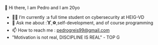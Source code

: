 👋   Hi there, I am Pedro and I am 20yo
- 👨‍💻 I’m currently    :a full time student on cybersecurity at HEIG-VD
- 💬 Ask me about     :🏋️,⚽,self-development, and of course programming
- 📫 How to reach me  : pedrogreis99@gmail.com
- "Motivation is not real, DISCIPLINE IS REAL" - TOP G
